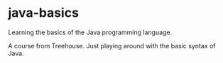# java-basics
Learning the basics of the Java programming language.

A course from Treehouse. Just playing around with the basic syntax of Java.
